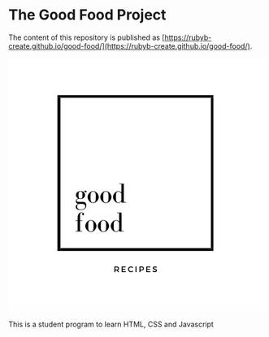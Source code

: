 # The Good Food Project

The content of this repository is published as [https://rubyb-create.github.io/good-food/](https://rubyb-create.github.io/good-food/).

![Logo](logo.png)

This is a student program to learn HTML, CSS and Javascript
